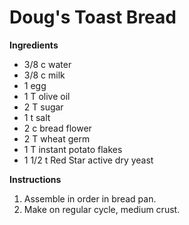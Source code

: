 # Doug's Toast Bread

**Ingredients**

* 3/8 c water
* 3/8 c milk
* 1 egg
* 1 T olive oil
* 2 T sugar
* 1 t salt
* 2 c bread flower
* 2 T wheat germ
* 1 T instant potato flakes
* 1 1/2 t Red Star active dry yeast

**Instructions**

1. Assemble in order in bread pan. 
2. Make on regular cycle, medium crust. 
